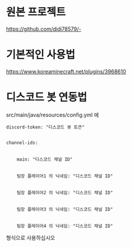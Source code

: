 # 원본 프로젝트<br>
https://github.com/didi78579/-


# 기본적인 사용법
https://www.koreaminecraft.net/plugins/3968610


# 디스코드 봇 연동법
src/main/java/resources/config.yml 에


    discord-token: "디스코드 봇 토큰"


    channel-ids:


        main: "디스코드 채널 ID"

  
        팀장 플레이어1 의 닉네임: "디스코드 채널 ID"

  
        팀장 플레이어2 의 닉네임: "디스코드 채널 ID"

  
        팀장 플레이어3 의 닉네임: "디스코드 채널 ID"

  
        팀장 플레이어4 의 닉네임: "디스코드 채널 ID"

  

형식으로 사용하십시오

